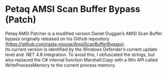 # Petaq AMSI Scan Buffer Bypass (Patch)

Petaq AMSI Patcher is a modified version Daniel Duggan’s AMSI Scan Buffer bypass  originally released on his Github repository (https://github.com/rasta-mouse/AmsiScanBufferBypass). <br> 
Its current version is identified by the Windows Defender’s current update level and .NET 4.8 integration. To avoid this, I obfuscated the strings, but also replaced the C# internal function Marshall.Copy with a Win API called WriteProcessMemory to the current process memory. 
